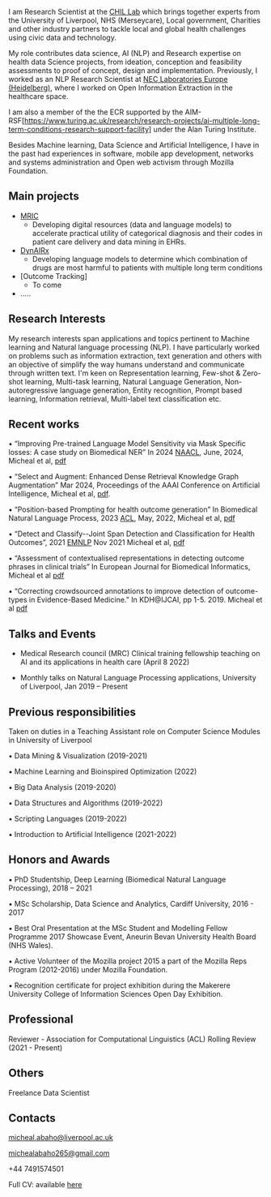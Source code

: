 I am Research Scientist at the [CHIL Lab](https://www.liverpool.ac.uk/civic-health-innovation-labs/)
which brings together experts from the University of Liverpool, NHS (Merseycare), Local government, Charities and other industry
partners to tackle local and global health challenges using civic data and technology.

My role contributes data science, AI (NLP) and Research expertise on health data Science projects, from ideation, conception
and feasibility assessments to proof of concept, design and implementation. 
Previously, I worked as an NLP Research Scientist at [NEC Laboratories Europe (Heidelberg)](https://www.neclab.eu/), where I 
worked on Open Information Extraction in the healthcare space.

I am also a member of the the ECR supported by the AIM-RSF[https://www.turing.ac.uk/research/research-projects/ai-multiple-long-term-conditions-research-support-facility]
 under the Alan Turing Institute. 

Besides Machine learning, Data Science and Artificial Intelligence, I have in the past had experiences in software, mobile app development, networks and systems
administration and Open web activism through Mozilla Foundation.

## Main projects
- [MRIC](https://mric.uk/) 
  - Developing digital resources (data and language models) to accelerate practical utility of categorical diagnosis and their codes in patient care delivery and data mining in EHRs.
- [DynAIRx](https://www.liverpool.ac.uk/dynairx/our-research/) 
  - Developing language models to determine which combination of drugs are most harmful to patients with multiple long term conditions
- [Outcome Tracking] 
  - To come
- .....

## Research Interests

My research interests span applications and topics pertinent to Machine learning and Natural language processing (NLP). I have particularly worked on problems such as information extraction, text generation and others with an objective of simplify the way humans understand and communicate through written text. I'm keen on Representation learning, Few-shot & Zero-shot learning, Multi-task learning, Natural Language Generation, Non-autoregressive language generation, Entity recognition, Prompt based learning, Information retrieval, Multi-label text classification etc.

## Recent works
▪ “Improving Pre-trained Language Model Sensitivity via Mask Specific losses: A case study on Biomedical NER” 
In 2024 [NAACL](https://2024.naacl.org/), June, 2024, Micheal et al, [pdf](https://arxiv.org/pdf/2403.18025)

▪ “Select and Augment: Enhanced Dense Retrieval Knowledge Graph Augmentation” Mar 2024, 
Proceedings of the AAAI Conference on Artificial Intelligence, Micheal et al, [pdf](https://www.jair.org/index.php/jair/article/view/14365).

▪ “Position-based Prompting for health outcome generation” In Biomedical Natural Language
Process, 2023 [ACL](https://2023.aclweb.org/), May, 2022, Micheal et al, [pdf](https://arxiv.org/pdf/2204.03489.pdf)

▪ “Detect and Classify--Joint Span Detection and Classification for Health Outcomes”, 2021 [EMNLP](https://2022.emnlp.org/) Nov 2021
Micheal et al, [pdf](https://aclanthology.org/2021.emnlp-main.686/)

▪ “Assessment of contextualised representations in detecting outcome phrases in clinical trials” In
European Journal for Biomedical Informatics, Micheal et al [pdf](https://bit.ly/3H6Vv0j)

▪ “Correcting crowdsourced annotations to improve detection of outcome-types in Evidence-Based
Medicine.” In KDH@IJCAI, pp 1-5. 2019.  Micheal et al  [pdf](http://ceur-ws.org/Vol-2429/)

## Talks and Events
- Medical Research council (MRC) Clinical training fellowship teaching on AI and its applications in health care (April 8 2022)

- Monthly talks on Natural Language Processing applications, University of Liverpool, Jan 2019 – Present

## Previous responsibilities
Taken on duties in a Teaching Assistant role on Computer Science Modules in  University of Liverpool 

▪ Data Mining & Visualization (2019-2021)

▪ Machine Learning and Bioinspired Optimization (2022)

▪ Big Data Analysis (2019-2020)

▪ Data Structures and Algorithms (2019-2022)

▪ Scripting Languages (2019-2022)

▪ Introduction to Artificial Intelligence (2021-2022)

## Honors and Awards
▪ PhD Studentship, Deep Learning (Biomedical Natural Language Processing), 2018 – 2021

▪ MSc Scholarship, Data Science and Analytics, Cardiff University, 2016 - 2017

▪ Best Oral Presentation at the MSc Student and Modelling Fellow Programme 2017 Showcase Event, Aneurin Bevan University Health Board (NHS Wales).

▪ Active Volunteer of the Mozilla project 2015 a part of the Mozilla Reps Program (2012-2016) under Mozilla Foundation.

▪ Recognition certificate for project exhibition during the Makerere University College of Information Sciences Open Day Exhibition.

## Professional
Reviewer - Association for Computational Linguistics (ACL) Rolling Review (2021 - Present)

## Others
Freelance Data Scientist

## Contacts
micheal.abaho@liverpool.ac.uk

michealabaho265@gmail.com

+44 7491574501

Full CV: available [here](https://drive.google.com/drive/u/0/folders/1uXzHerC2aWDfXetXaMHdXBxozuH1Vuoh)
